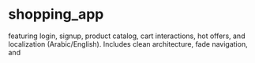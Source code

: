 # shopping_app
featuring login, signup, product catalog, cart interactions, hot offers, and localization (Arabic/English). Includes clean architecture, fade navigation, and
